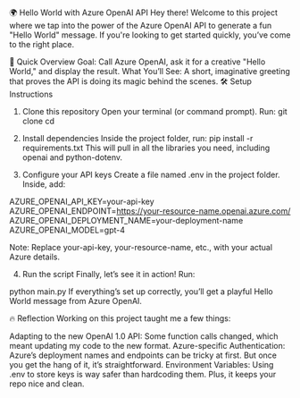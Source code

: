 🌍 Hello World with Azure OpenAI API
Hey there! Welcome to this project where we tap into the power of the Azure OpenAI API to generate a fun "Hello World" message. If you're looking to get started quickly, you’ve come to the right place.

🚀 Quick Overview
Goal: Call Azure OpenAI, ask it for a creative "Hello World," and display the result.
What You’ll See: A short, imaginative greeting that proves the API is doing its magic behind the scenes.
🛠️ Setup Instructions
1. Clone this repository
Open your terminal (or command prompt).
Run:
git clone <your-github-repo-url>
cd <your-project-folder>
2. Install dependencies
Inside the project folder, run:
pip install -r requirements.txt
This will pull in all the libraries you need, including openai and python-dotenv.

3. Configure your API keys
Create a file named .env in the project folder. Inside, add:

AZURE_OPENAI_API_KEY=your-api-key
AZURE_OPENAI_ENDPOINT=https://your-resource-name.openai.azure.com/
AZURE_OPENAI_DEPLOYMENT_NAME=your-deployment-name
AZURE_OPENAI_MODEL=gpt-4

Note: Replace your-api-key, your-resource-name, etc., with your actual Azure details.

4. Run the script
Finally, let’s see it in action! Run:

python main.py
If everything’s set up correctly, you’ll get a playful Hello World message from Azure OpenAI.

🔥 Reflection
Working on this project taught me a few things:

Adapting to the new OpenAI 1.0 API: Some function calls changed, which meant updating my code to the new format.
Azure-specific Authentication: Azure’s deployment names and endpoints can be tricky at first. But once you get the hang of it, it’s straightforward.
Environment Variables: Using .env to store keys is way safer than hardcoding them. Plus, it keeps your repo nice and clean.
